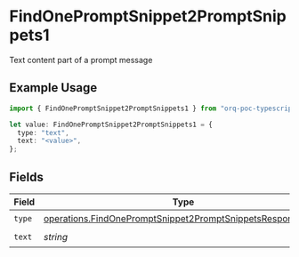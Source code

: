# FindOnePromptSnippet2PromptSnippets1

Text content part of a prompt message

## Example Usage

```typescript
import { FindOnePromptSnippet2PromptSnippets1 } from "orq-poc-typescript-multi-env-version/models/operations";

let value: FindOnePromptSnippet2PromptSnippets1 = {
  type: "text",
  text: "<value>",
};
```

## Fields

| Field                                                                                                                                    | Type                                                                                                                                     | Required                                                                                                                                 | Description                                                                                                                              |
| ---------------------------------------------------------------------------------------------------------------------------------------- | ---------------------------------------------------------------------------------------------------------------------------------------- | ---------------------------------------------------------------------------------------------------------------------------------------- | ---------------------------------------------------------------------------------------------------------------------------------------- |
| `type`                                                                                                                                   | [operations.FindOnePromptSnippet2PromptSnippetsResponseType](../../models/operations/findonepromptsnippet2promptsnippetsresponsetype.md) | :heavy_check_mark:                                                                                                                       | N/A                                                                                                                                      |
| `text`                                                                                                                                   | *string*                                                                                                                                 | :heavy_check_mark:                                                                                                                       | N/A                                                                                                                                      |